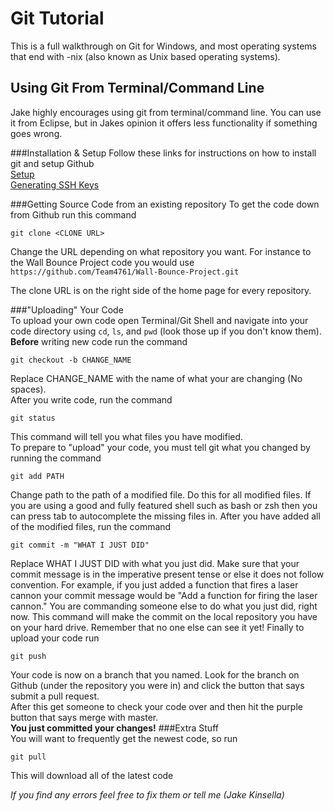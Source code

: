 Git Tutorial
============

This is a full walkthrough on Git for Windows, and most operating systems that end with -nix (also known as Unix based operating systems).

Using Git From Terminal/Command Line
------------------------------------
Jake highly encourages using git from terminal/command line. You can use it from Eclipse, but in Jakes opinion it offers less functionality if something goes wrong.

###Installation & Setup
Follow these links for instructions on how to install git and setup Github  
[Setup](https://help.github.com/articles/set-up-git/)  
[Generating SSH Keys](https://help.github.com/articles/generating-ssh-keys/)  

###Getting Source Code from an existing repository
To get the code down from Github run this command  
```
git clone <CLONE URL>
```
Change the URL depending on what repository you want. For instance to the Wall Bounce Project code you would use `https://github.com/Team4761/Wall-Bounce-Project.git`  

The clone URL is on the right side of the home page for every repository.

###"Uploading" Your Code  
To upload your own code open Terminal/Git Shell and navigate into your code directory using `cd`, `ls`, and `pwd` (look those up if you don't know them).  
**Before** writing new code run the command  
```
git checkout -b CHANGE_NAME
```
Replace CHANGE_NAME with the name of what your are changing (No spaces).  
After you write code, run the command  
```
git status
```
This command will tell you what files you have modified.  
To prepare to "upload" your code, you must tell git what you changed by running the command  
```
git add PATH
```
Change path to the path of a modified file. Do this for all modified files. If you are using a good and fully featured shell such as bash or zsh then you can press tab to autocomplete the missing files in.
After you have added all of the modified files, run the command  
```
git commit -m "WHAT I JUST DID"
```
Replace WHAT I JUST DID with what you just did. Make sure that your commit message is in the imperative present tense or else it does not follow convention. For example, if you just added a function that fires a laser cannon your commit message would be "Add a function for firing the laser cannon." You are commanding someone else to do what you just did, right now. 
This command will make the commit on the local repository you have on your hard drive. Remember that no one else can see it yet!
Finally to upload your code run  
```
git push
```
Your code is now on a branch that you named. Look for the branch on Github (under the repository you were in) and click the button that says submit a pull request.  
After this get someone to check your code over and then hit the purple button that says merge with master.  
**You just committed your changes!**
###Extra Stuff  
You will want to frequently get the newest code, so run
```
git pull
```
This will download all of the latest code
  
*If you find any errors feel free to fix them or tell me (Jake Kinsella)*
